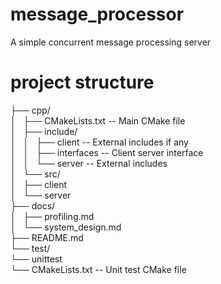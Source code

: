 # message_processor
A simple concurrent message processing server  

# project structure  
├── cpp/  
│   ├── CMakeLists.txt -- Main CMake file  
│   ├── include/  
│   │   ├── client     -- External includes if any  
│   │   ├── interfaces -- Client server interface  
│   │   └── server     -- External includes  
│   └── src/  
│       ├── client  
│       └── server  
├── docs/  
│   ├── profiling.md  
│   └── system_design.md  
├── README.md  
└── test/  
    └── unittest  
        └── CMakeLists.txt -- Unit test CMake file  

